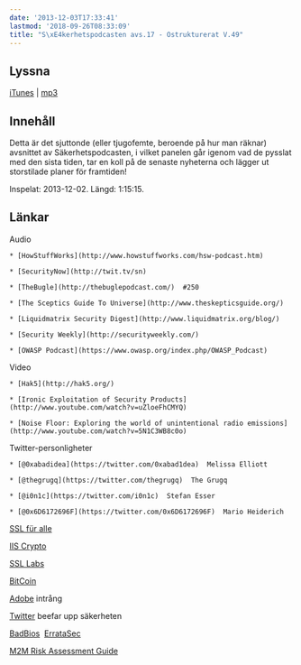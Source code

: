 ```yaml
---
date: '2013-12-03T17:33:41'
lastmod: '2018-09-26T08:33:09'
title: "S\xE4kerhetspodcasten avs.17 - Ostrukturerat V.49"
---
```

## Lyssna

[iTunes](https://itunes.apple.com/se/podcast/sakerhetspodcasten/id576469997?mt=2)
\| [mp3](http://traffic.libsyn.com/sakerhetspodcasten/ostrukt2dec.mp3)

## Innehåll

Detta är det sjuttonde (eller tjugofemte, beroende på hur man räknar) avsnittet av
Säkerhetspodcasten, i vilket panelen går igenom vad de pysslat med den sista tiden,
tar en koll på de senaste nyheterna och lägger ut storstilade planer för framtiden!

Inspelat: 2013-12-02. Längd: 1:15:15.

## Länkar

Audio

	* [HowStuffWorks](http://www.howstuffworks.com/hsw-podcast.htm) 

	* [SecurityNow](http://twit.tv/sn) 

	* [TheBugle](http://thebuglepodcast.com/)  #250

	* [The Sceptics Guide To Universe](http://www.theskepticsguide.org/) 

	* [Liquidmatrix Security Digest](http://www.liquidmatrix.org/blog/) 

	* [Security Weekly](http://securityweekly.com/) 

	* [OWASP Podcast](https://www.owasp.org/index.php/OWASP_Podcast) 



Video

	* [Hak5](http://hak5.org/) 

	* [Ironic Exploitation of Security Products](http://www.youtube.com/watch?v=uZloeFhCMYQ) 

	* [Noise Floor: Exploring the world of unintentional radio emissions](http://www.youtube.com/watch?v=5N1C3WB8c0o)




Twitter-personligheter

	* [@0xabadidea](https://twitter.com/0xabad1dea)  Melissa Elliott

	* [@thegrugq](https://twitter.com/thegrugq)  The Grugq

	* [@i0n1c](https://twitter.com/i0n1c)  Stefan Esser

	* [@0x6D6172696F](https://twitter.com/0x6D6172696F)  Mario Heiderich



[SSL für alle](http://www.youtube.com/user/owaspgbg?feature=watch) 

[IIS Crypto](https://www.nartac.com/Products/IISCrypto/) 

[SSL Labs](https://www.ssllabs.com/) 

[BitCoin](http://bitcoincharts.com/charts/mtgoxUSD#rg60ztgSzm1g10zm2g25zv) 

[Adobe](http://nakedsecurity.sophos.com/2013/11/04/anatomy-of-a-password-disaster-adobes-giant-sized-cryptographic-blunder/)
intrång

[Twitter](https://blog.twitter.com/2013/forward-secrecy-at-twitter-0)  beefar upp säkerheten

[BadBios](http://arstechnica.com/security/2013/10/meet-badbios-the-mysterious-mac-and-pc-malware-that-jumps-airgaps/)
 [ErrataSec](http://blog.erratasec.com/2013/10/badbios-features-explained.html)

[M2M Risk Assessment Guide](http://www.youtube.com/watch?v=o8k2p8vTrKs) 
